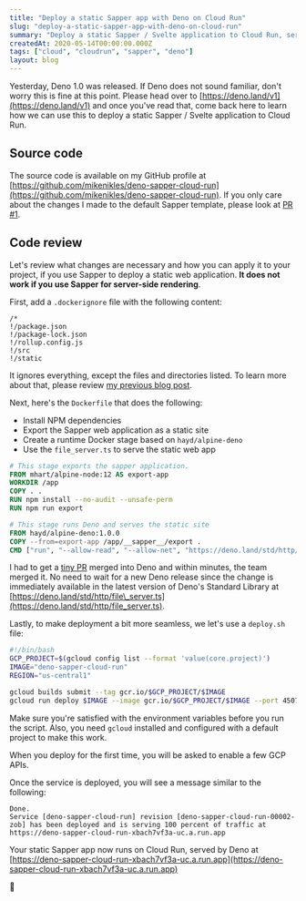 ```yaml
---
title: "Deploy a static Sapper app with Deno on Cloud Run"
slug: "deploy-a-static-sapper-app-with-deno-on-cloud-run"
summary: "Deploy a static Sapper / Svelte application to Cloud Run, served by Deno."
createdAt: 2020-05-14T00:00:00.000Z
tags: ["cloud", "cloudrun", "sapper", "deno"]
layout: blog
---
```


<script>
  export let data;
  const assetsBasePath = `/blog/${data.slug}`;
</script>

Yesterday, Deno 1.0 was released. If Deno does not sound familiar, don't worry this is fine at this point. Please head over to [https://deno.land/v1](https://deno.land/v1) and once you've read that, come back here to learn how we can use this to deploy a static Sapper / Svelte application to Cloud Run.

## Source code

The source code is available on my GitHub profile at [https://github.com/mikenikles/deno-sapper-cloud-run](https://github.com/mikenikles/deno-sapper-cloud-run). If you only care about the changes I made to the default Sapper template, please look at [PR #1](https://github.com/mikenikles/deno-sapper-cloud-run/pull/1).

## Code review

Let's review what changes are necessary and how you can apply it to your project, if you use Sapper to deploy a static web application. **It does not work if you use Sapper for server-side rendering**.

First, add a `.dockerignore` file with the following content:

```
/*
!/package.json
!/package-lock.json
!/rollup.config.js
!/src
!/static 
```

It ignores everything, except the files and directories listed. To learn more about that, please review [my previous blog post](https://www.mikenikles.com/blog/sapper-google-cloud-run-continuous-deployment-a-boilerplate-template).

Next, here's the `Dockerfile` that does the following:

* Install NPM dependencies
* Export the Sapper web application as a static site
* Create a runtime Docker stage based on `hayd/alpine-deno`
* Use the `file_server.ts` to serve the static web app

```Dockerfile
# This stage exports the sapper application.
FROM mhart/alpine-node:12 AS export-app
WORKDIR /app
COPY . .
RUN npm install --no-audit --unsafe-perm
RUN npm run export

# This stage runs Deno and serves the static site
FROM hayd/alpine-deno:1.0.0
COPY --from=export-app /app/__sapper__/export .
CMD ["run", "--allow-read", "--allow-net", "https://deno.land/std/http/file_server.ts"] 
```

I had to get a [tiny PR](https://github.com/denoland/deno/pull/5367) merged into Deno and within minutes, the team merged it. No need to wait for a new Deno release since the change is immediately available in the latest version of Deno's Standard Library at [https://deno.land/std/http/file\_server.ts](https://deno.land/std/http/file_server.ts).

Lastly, to make deployment a bit more seamless, we let's use a `deploy.sh` file:

```bash
#!/bin/bash
GCP_PROJECT=$(gcloud config list --format 'value(core.project)')
IMAGE="deno-sapper-cloud-run"
REGION="us-central1"

gcloud builds submit --tag gcr.io/$GCP_PROJECT/$IMAGE
gcloud run deploy $IMAGE --image gcr.io/$GCP_PROJECT/$IMAGE --port 4507 --platform managed --allow-unauthenticated --region $REGION 
```

Make sure you're satisfied with the environment variables before you run the script. Also, you need `gcloud` installed and configured with a default project to make this work.

When you deploy for the first time, you will be asked to enable a few GCP APIs.

Once the service is deployed, you will see a message similar to the following:

```
Done.
Service [deno-sapper-cloud-run] revision [deno-sapper-cloud-run-00002-zob] has been deployed and is serving 100 percent of traffic at https://deno-sapper-cloud-run-xbach7vf3a-uc.a.run.app
```

Your static Sapper app now runs on Cloud Run, served by Deno at [https://deno-sapper-cloud-run-xbach7vf3a-uc.a.run.app](https://deno-sapper-cloud-run-xbach7vf3a-uc.a.run.app)

👋